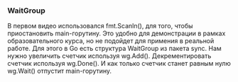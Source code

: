 ### WaitGroup

В первом видео использовался fmt.Scanln(), для того, чтобы приостановить main-горутину. Это удобно для демонстрации в рамках образовательного курса, но не подойдет для примения в реальной работе. Для этого в Go есть структура WaitGroup из пакета sync. Нам нужно увеличить счетчик используя wg.Add(). Декрементировать счетчик используя wg.Done(). И как только счетчик станет равным нулю wg.Wait() отпустит main-горутину.